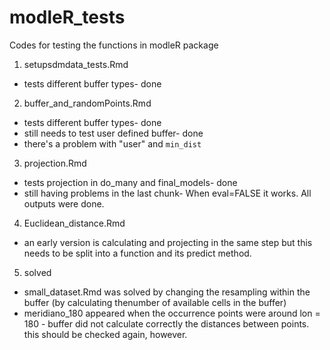 # modleR_tests

Codes for testing the functions in modleR package

1. setupsdmdata_tests.Rmd
- tests different buffer types- done

2. buffer_and_randomPoints.Rmd
- tests different buffer types- done
- still needs to test user defined buffer- done
- there's a problem with "user" and `min_dist`

3. projection.Rmd 
- tests projection in do_many and final_models- done
- still having problems in the last chunk- When eval=FALSE it works. All outputs were done.
  

4. Euclidean_distance.Rmd
- an early version is calculating and projecting in the same step but this needs to be split into a function and its predict method.

5. solved
+ small_dataset.Rmd was solved by changing the resampling within the buffer (by calculating thenumber of available cells in the buffer)
+ meridiano_180 appeared when the occurrence points were around lon = 180 - buffer did not calculate correctly the distances between points. this should be checked again, however. 

